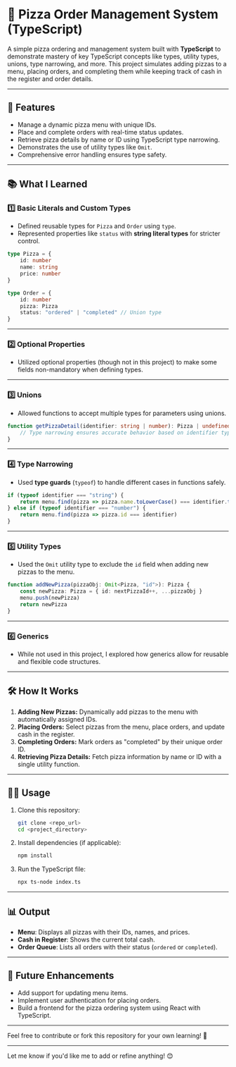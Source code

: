
# 🍕 Pizza Order Management System (TypeScript)

A simple pizza ordering and management system built with **TypeScript** to demonstrate mastery of key TypeScript concepts like types, utility types, unions, type narrowing, and more. This project simulates adding pizzas to a menu, placing orders, and completing them while keeping track of cash in the register and order details.

---

## **🚀 Features**
- Manage a dynamic pizza menu with unique IDs.
- Place and complete orders with real-time status updates.
- Retrieve pizza details by name or ID using TypeScript type narrowing.
- Demonstrates the use of utility types like `Omit`.
- Comprehensive error handling ensures type safety.

---

## **📚 What I Learned**
### 1️⃣ **Basic Literals and Custom Types**
- Defined reusable types for `Pizza` and `Order` using `type`.
- Represented properties like `status` with **string literal types** for stricter control.

```typescript
type Pizza = {
    id: number
    name: string
    price: number
}

type Order = {
    id: number
    pizza: Pizza
    status: "ordered" | "completed" // Union type
}
```

---

### 2️⃣ **Optional Properties**
- Utilized optional properties (though not in this project) to make some fields non-mandatory when defining types.

---

### 3️⃣ **Unions**
- Allowed functions to accept multiple types for parameters using unions.

```typescript
function getPizzaDetail(identifier: string | number): Pizza | undefined {
    // Type narrowing ensures accurate behavior based on identifier type
}
```

---

### 4️⃣ **Type Narrowing**
- Used **type guards** (`typeof`) to handle different cases in functions safely.

```typescript
if (typeof identifier === "string") {
    return menu.find(pizza => pizza.name.toLowerCase() === identifier.toLowerCase())
} else if (typeof identifier === "number") {
    return menu.find(pizza => pizza.id === identifier)
}
```

---

### 5️⃣ **Utility Types**
- Used the `Omit` utility type to exclude the `id` field when adding new pizzas to the menu.

```typescript
function addNewPizza(pizzaObj: Omit<Pizza, "id">): Pizza {
    const newPizza: Pizza = { id: nextPizzaId++, ...pizzaObj }
    menu.push(newPizza)
    return newPizza
}
```

---

### 6️⃣ **Generics**
- While not used in this project, I explored how generics allow for reusable and flexible code structures.

---

## **🛠 How It Works**
1. **Adding New Pizzas:** Dynamically add pizzas to the menu with automatically assigned IDs.
2. **Placing Orders:** Select pizzas from the menu, place orders, and update cash in the register.
3. **Completing Orders:** Mark orders as "completed" by their unique order ID.
4. **Retrieving Pizza Details:** Fetch pizza information by name or ID with a single utility function.

---

## **👨‍💻 Usage**
1. Clone this repository:
    ```bash
    git clone <repo_url>
    cd <project_directory>
    ```

2. Install dependencies (if applicable):
    ```bash
    npm install
    ```

3. Run the TypeScript file:
    ```bash
    npx ts-node index.ts
    ```

---

## **📊 Output**
- **Menu**: Displays all pizzas with their IDs, names, and prices.
- **Cash in Register**: Shows the current total cash.
- **Order Queue**: Lists all orders with their status (`ordered` or `completed`).

---

## **📝 Future Enhancements**
- Add support for updating menu items.
- Implement user authentication for placing orders.
- Build a frontend for the pizza ordering system using React with TypeScript.

---

Feel free to contribute or fork this repository for your own learning! 🚀

---

Let me know if you'd like me to add or refine anything! 😊
